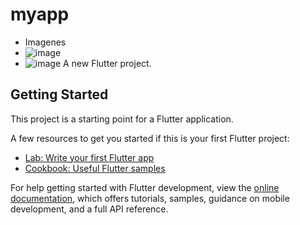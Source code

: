 # myapp
- Imagenes
- ![image](https://github.com/user-attachments/assets/81442b5c-2d96-43dd-9049-3de16f85d90a)
- ![image](https://github.com/user-attachments/assets/7f89b01b-31f1-4cb8-b458-96e9f136e77a)
A new Flutter project.

## Getting Started

This project is a starting point for a Flutter application.

A few resources to get you started if this is your first Flutter project:

- [Lab: Write your first Flutter app](https://docs.flutter.dev/get-started/codelab)
- [Cookbook: Useful Flutter samples](https://docs.flutter.dev/cookbook)

For help getting started with Flutter development, view the
[online documentation](https://docs.flutter.dev/), which offers tutorials,
samples, guidance on mobile development, and a full API reference.
